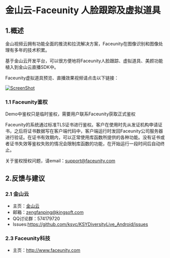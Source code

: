# 金山云-Faceunity 人脸跟踪及虚拟道具

## 1.概述

金山视频云拥有功能全面的推流和拉流解决方案，Faceunity在图像识别和图像处理有多年的技术积累。

基于金山云开发平台，可以很方便地将Faceunity人脸跟踪、虚拟道具、美颜功能植入到金山云直播SDK中。

Faceunity虚拟道具预览、直播效果视频请点击以下链接：

[![ScreenShot](https://raw.githubusercontent.com/wiki/ksvc/KSYDiversityLive_Android/images/faceunity.png)](http://www.bilibili.com/video/av7879423/)

### 1.1 Faceunity鉴权
Demo中鉴权只是临时鉴权，需要用户联系Faceunity获取正式鉴权

Faceunity的系统通过标准TLS证书进行鉴权。客户在使用时先从发证机构申请证书，之后将证书数据写在客户端代码中，客户端运行时发回Faceunity公司服务器进行验证。在证书有效期内，可以正常使用库函数所提供的各种功能。没有证书或者证书失效等鉴权失败的情况会限制库函数的功能，在开始运行一段时间后自动终止。

关于鉴权授权问题，请email：support@faceunity.com


## 2.反馈与建议
### 2.1 金山云
* 主页：[金山云](http://www.ksyun.com/)
* 邮箱：<zengfanping@kingsoft.com>
* QQ讨论群：574179720
* Issues:https://github.com/ksvc/KSYDiversityLive_Android/issues


### 2.3 Faceunity科技
* 主页：http://www.faceunity.com

